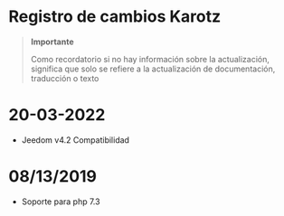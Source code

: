 # Registro de cambios Karotz

>**Importante**
>
>Como recordatorio si no hay información sobre la actualización, significa que solo se refiere a la actualización de documentación, traducción o texto

# 20-03-2022

- Jeedom v4.2 Compatibilidad

# 08/13/2019

- Soporte para php 7.3
